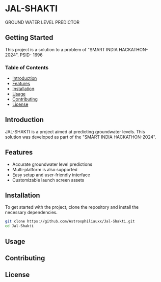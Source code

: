 # JAL-SHAKTI

GROUND WATER LEVEL PREDICTOR

## Getting Started

This project is a solution to a problem of "SMART INDIA HACKATHON-2024".
PSID- 1696

### Table of Contents
- [Introduction](#introduction)
- [Features](#features)
- [Installation](#installation)
- [Usage](#usage)
- [Contributing](#contributing)
- [License](#license)
## Introduction
JAL-SHAKTI is a project aimed at predicting groundwater levels. This solution was developed as part of the "SMART INDIA HACKATHON-2024".
## Features
- Accurate groundwater level predictions
- Multi-platform is also supported
- Easy setup and user-friendly interface
- Customizable launch screen assets
## Installation
To get started with the project, clone the repository and install the necessary dependencies.
```bash
git clone https://github.com/Astroxphiliauxx/Jal-Shakti.git
cd Jal-Shakti
```
## Usage
## Contributing
## License